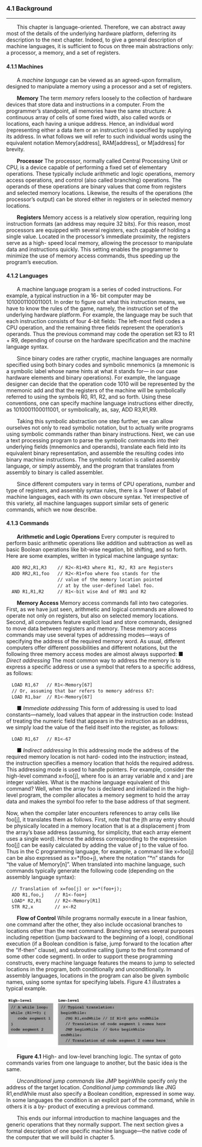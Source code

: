 ### 4.1 Background
---

&emsp;&emsp;This chapter is language-oriented. Therefore, we can abstract away most of the details of the underlying hardware platform, deferring its description to the next chapter. Indeed, to give a general description of machine languages, it is sufficient to focus on three main abstractions only: a processor, a memory, and a set of registers.



#### 4.1.1 Machines

&emsp;&emsp;A <em>machine language </em>can be viewed as an agreed-upon formalism, designed to manipulate a memory using a processor and a set of registers.

&emsp;&emsp;**Memory** The term <em>memory</em> refers loosely to the collection of hardware devices that store data and instructions in a computer. From the programmer’s standpoint, all memories have the same structure: A continuous array of cells of some fixed width, also called words or locations, each having a unique address. Hence, an individual word (representing either a data item or an instruction) is specified by supplying its address. In what follows we will refer to such individual words using the equivalent notation Memory[address], RAM[address], or M[address] for brevity.

&emsp;&emsp;**Processor** The processor, normally called Central Processing Unit or CPU, is a device capable of performing a fixed set of elementary operations. These typically include arithmetic and logic operations, memory access operations, and control (also called branching) operations. The operands of these operations are binary values that come from registers and selected memory locations. Likewise, the results of the operations (the processor’s output) can be stored either in registers or in selected memory locations.

&emsp;&emsp;**Registers** Memory access is a relatively slow operation, requiring long instruction formats (an address may require 32 bits). For this reason, most processors are equipped with several registers, each capable of holding a single value. Located in the processor’s immediate proximity, the registers serve as a high- speed local memory, allowing the processor to manipulate data and instructions quickly. This setting enables the programmer to minimize the use of memory access commands, thus speeding up the program’s execution.



#### 4.1.2 Languages

&emsp;&emsp;A machine language program is a series of coded instructions. For example, a typical instruction in a 16- bit computer may be 1010001100011001. In order to figure out what this instruction means, we have to know the rules of the game, namely, the instruction set of the underlying hardware platform. For example, the language may be such that each instruction consists of four 4-bit fields: The left-most field codes a CPU operation, and the remaining three fields represent the operation’s operands. Thus the previous command may code the operation set R3 to R1 + R9, depending of course on the hardware specification and the machine language syntax.

&emsp;&emsp;Since binary codes are rather cryptic, machine languages are normally specified using both binary codes and symbolic mnemonics (a mnemonic is a symbolic label whose name hints at what it stands for— in our case hardware elements and binary operations). For example, the language designer can decide that the operation code 1010 will be represented by the mnemonic add and that the registers of the machine will be symbolically referred to using the symbols R0, R1, R2, and so forth. Using these conventions, one can specify machine language instructions either directly, as 1010001100011001, or symbolically, as, say, ADD R3,R1,R9.

&emsp;&emsp;Taking this symbolic abstraction one step further, we can allow ourselves not only to read symbolic notation, but to actually write programs using symbolic commands rather than binary instructions. Next, we can use a text processing program to parse the symbolic commands into their underlying fields (mnemonics and operands), translate each field into its equivalent binary representation, and assemble the resulting codes into binary machine instructions. The symbolic notation is called assembly language, or simply assembly, and the program that translates from assembly to binary is called assembler.

&emsp;&emsp;Since different computers vary in terms of CPU operations, number and type of registers, and assembly syntax rules, there is a Tower of Babel of machine languages, each with its own obscure syntax. Yet irrespective of this variety, all machine languages support similar sets of generic commands, which we now describe.



#### 4.1.3 Commands

&emsp;&emsp;**Arithmetic and Logic Operations** Every computer is required to perform basic arithmetic operations like addition and subtraction as well as basic Boolean operations like bit-wise negation, bit shifting, and so forth. Here are some examples, written in typical machine language syntax:

```
  ADD RR2,R1,R3    // R2<-R1+R3 where R1, R2, R3 are Registers
  ADD RR2,R1,foo   // R2<-R1+foo where foo stands for the
                   // value of the memory location pointed
                   // at by the user-defined label foo.
  AND R1,R1,R2     // R1<-bit wise And of RR1 and R2
```

&emsp;&emsp;**Memory Access** Memory access commands fall into two categories. First, as we have just seen, arithmetic and logical commands are allowed to operate not only on registers, but also on selected memory locations. Second, all computers feature explicit load and store commands, designed to move data between registers and memory. These memory access commands may use several types of addressing modes—ways of specifying the address of the required memory word. As usual, different computers offer different possibilities and different notations, but the following three memory access modes are almost always supported:
■ <em>Direct addressing</em> The most common way to address the memory is to express a specific address or use a symbol that refers to a specific address, as follows:

```
  LOAD R1,67   // R1<-Memory[67]
  // Or, assuming that bar refers to memory address 67:
  LOAD R1,bar  // R1<-Memory[67]
```

&emsp;&emsp;■ <em>Immediate addressing</em> This form of addressing is used to load constants—namely, load values that appear in the instruction code: Instead of treating the numeric field that appears in the instruction as an address, we simply load the value of the field itself into the register, as follows:

```
  LOAD R1,67   // R1<-67
```

&emsp;&emsp;■ <em>Indirect addressing</em> In this addressing mode the address of the required memory location is not hard- coded into the instruction; instead, the instruction specifies a memory location that holds the required address. This addressing mode is used to handle pointers. For example, consider the high-level command x=foo[j], where foo is an array variable and x and j are integer variables. What is the machine language equivalent of this command? Well, when the array foo is declared and initialized in the high-level program, the compiler allocates a memory segment to hold the array data and makes the symbol foo refer to the base address of that segment.

Now, when the compiler later encounters references to array cells like foo[j], it translates them as follows. First, note that the jth array entry should be physically located in a memory location that is at a displacement j from the array’s base address (assuming, for simplicity, that each array element uses a single word). Hence the address corresponding to the expression foo[j] can be easily calculated by adding the value of j to the value of foo. Thus in the C programming language, for example, a command like x=foo[j] can be also expressed as x=&ast;(foo+j), where the notation “&ast;n” stands for “the value of Memory[n]”. When translated into machine language, such commands typically generate the following code (depending on the assembly language syntax):

```
  // Translation of x=foo[j] or x=*(foo+j);
  ADD R1,foo,j    // R1<-foo+j
  LOAD* R2,R1     // R2<-Memory[R1]
  STR R2,x        // x<-R2
```

&emsp;&emsp;**Flow of Control** While programs normally execute in a linear fashion, one command after the other, they also include occasional branches to locations other than the next command. Branching serves several purposes including repetition (jump backward to the beginning of a loop), conditional execution (if a Boolean condition is false, jump forward to the location after the “if-then” clause), and subroutine calling (jump to the first command of some other code segment). In order to support these programming constructs, every machine language features the means to jump to selected locations in the program, both conditionally and unconditionally. In assembly languages, locations in the program can also be given symbolic names, using some syntax for specifying labels. Figure 4.1 illustrates a typical example.

<div align="center"><img width="500" src="../figure/04/4.1.png"/></div>

&emsp;&emsp;**Figure 4.1** High- and low-level branching logic. The syntax of goto commands varies from one language to another, but the basic idea is the same.

&emsp;&emsp;<em>Unconditional jump commands</em> like JMP beginWhile specify only the address of the target location. <em>Conditional jump commands</em> like JNG R1,endWhile must also specify a Boolean condition, expressed in some way. In some languages the condition is an explicit part of the command, while in others it is a by- product of executing a previous command.

&emsp;&emsp;This ends our informal introduction to machine languages and the generic operations that they normally support. The next section gives a formal description of one specific machine language—the native code of the computer that we will build in chapter 5.
